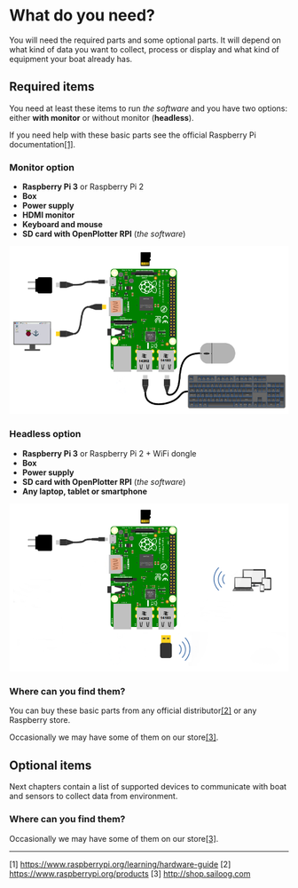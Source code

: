 # What do you need?

You will need the required parts and some optional parts. It will depend on what kind of data you want to collect, process or display and what kind of equipment your boat already has.

## Required items

You need at least these items to run _the software_ and you have two options: either **with monitor** or without monitor (**headless**).

If you need help with these basic parts see the official Raspberry Pi documentation[[1]](https://www.raspberrypi.org/learning/hardware-guide/).

### Monitor option

* **Raspberry Pi 3** or Raspberry Pi 2
* **Box**
* **Power supply**
* **HDMI monitor**
* **Keyboard and mouse**
* **SD card with OpenPlotter RPI** (_the software_)

![](start.png)

### Headless option

* **Raspberry Pi 3** or Raspberry Pi 2 + WiFi dongle
* **Box**
* **Power supply**
* **SD card with OpenPlotter RPI** (_the software_)
* **Any laptop, tablet or smartphone**

![](start2.png)

### Where can you find them?

You can buy these basic parts from any official distributor[[2]](https://www.raspberrypi.org/products) or any Raspberry store.

Occasionally we may have some of them on our store[[3]](http://shop.sailoog.com).

## Optional items

Next chapters contain a list of supported devices to communicate with boat and sensors to collect data from environment.

### Where can you find them?

Occasionally we may have some of them on our store[[3]](http://shop.sailoog.com).

---

[1] https://www.raspberrypi.org/learning/hardware-guide [2] https://www.raspberrypi.org/products [3] http://shop.sailoog.com 